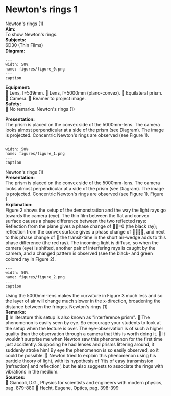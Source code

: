 # Newton's rings  1  
 Newton's rings (1)   
<b> Aim: </b>  
 To show Newton's rings.    
<b> Subjects: </b>  
 6D30 (Thin Films)   
<b> Diagram: </b>  
    
```{figure} figures/figure_0.png  
---  
width: 50%  
name: figures/figure_0.png  
---  
caption  
``` 
    
<b> Equipment: </b>  
  Lens, f=539mm.  Lens, f=5000mm (plano-convex).  Equilateral prism.  Camera.  Beamer to project image.   
<b> Safety: </b>  
  No remarks. Newton's rings (1)
    
<b> Presentation: </b>  
 The prism is placed on the convex side of the 5000mm-lens. The camera looks almost perpendicular at a side of the prism (see Diagram). The image is projected. Concentric Newton's rings are observed (see Figure 1).     
```{figure} figures/figure_1.png  
---  
width: 50%  
name: figures/figure_1.png  
---  
caption  
``` 
 Newton's rings (1)    
<b> Presentation: </b>  
 The prism is placed on the convex side of the 5000mm-lens. The camera looks almost perpendicular at a side of the prism (see Diagram). The image is projected. Concentric Newton's rings are observed (see Figure 1).    Figure 1    
<b> Explanation: </b>  
 Figure 2 shows the setup of the demonstration and the way the light rays go towards the camera (eye). The thin film between the flat and convex surface causes a phase difference between the two reflected rays: Reflection from the plane gives a phase change of =0 (the black ray); reflection from the convex surface gives a phase change of , and next to this phase change of  the transit-time in the short air-wedge adds to this phase difference (the red ray). The incoming light is diffuse, so when the camera (eye) is shifted, another pair of interfering rays is caught by the camera, and a changed pattern is observed (see the black- and green colored ray in Figure 2).    
```{figure} figures/figure_2.png  
---  
width: 50%  
name: figures/figure_2.png  
---  
caption  
``` 
 Using the 5000mm-lens makes the curvature in Figure 3 much less and so the layer of air will change much slower in the x-direction, broadening the distance between the fringes.  Newton's rings (1)    
<b> Remarks: </b>  
  In literature this setup is also known as "interference prism".  The phenomenon is easily seen by eye. So encourage your students to look at the setup when the lecture is over. The eye-observation is of such a higher quality than the observation through a camera that this is worth doing it.  It wouldn't surprise me when Newton saw this phenomenon for the first time just accidently. Supposing he had lenses and prisms littering around, it suddenly stroke him! By eye the phenomenon is so easily observed, so it could be possible.  Newton tried to explain this phenomenon using his particle theory of light, with its hypothesis of 'fits of easy transmission [refraction] and reflection', but he also suggests to associate the rings with vibrations in the medium.    
<b> Sources: </b>  
  Giancoli, D.G., Physics for scientists and engineers with modern physics, pag. 879-880  Hecht, Eugene, Optics, pag. 398-399  